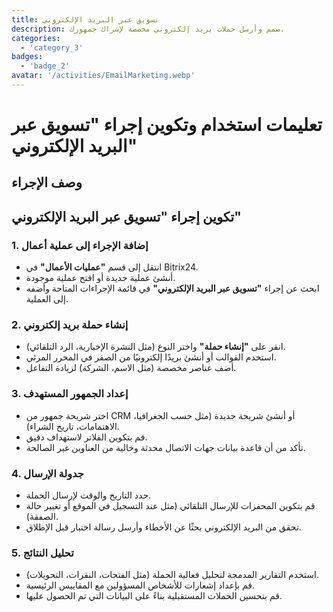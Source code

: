```yaml
---
title: تسويق عبر البريد الإلكتروني
description: صمم وأرسل حملات بريد إلكتروني مخصصة لإشراك جمهورك.
categories: 
  - 'category_3'
badges: 
  - 'badge_2'
avatar: '/activities/EmailMarketing.webp'
---
```

# تعليمات استخدام وتكوين إجراء "تسويق عبر البريد الإلكتروني"

## وصف الإجراء

## **تكوين إجراء "تسويق عبر البريد الإلكتروني"**

### 1. إضافة الإجراء إلى عملية أعمال
- انتقل إلى قسم **"عمليات الأعمال"** في Bitrix24.
- أنشئ عملية جديدة أو افتح عملية موجودة.
- ابحث عن إجراء **"تسويق عبر البريد الإلكتروني"** في قائمة الإجراءات المتاحة وأضفه إلى العملية.

### 2. إنشاء حملة بريد إلكتروني
- انقر على **"إنشاء حملة"** واختر النوع (مثل النشرة الإخبارية، الرد التلقائي).
- استخدم القوالب أو أنشئ بريدًا إلكترونيًا من الصفر في المحرر المرئي.
- أضف عناصر مخصصة (مثل الاسم، الشركة) لزيادة التفاعل.

### 3. إعداد الجمهور المستهدف
- اختر شريحة جمهور من CRM أو أنشئ شريحة جديدة (مثل حسب الجغرافيا، الاهتمامات، تاريخ الشراء).
- قم بتكوين الفلاتر لاستهداف دقيق.
- تأكد من أن قاعدة بيانات جهات الاتصال محدثة وخالية من العناوين غير الصالحة.

### 4. جدولة الإرسال
- حدد التاريخ والوقت لإرسال الحملة.
- قم بتكوين المحفزات للإرسال التلقائي (مثل عند التسجيل في الموقع أو تغيير حالة الصفقة).
- تحقق من البريد الإلكتروني بحثًا عن الأخطاء وأرسل رسالة اختبار قبل الإطلاق.

### 5. تحليل النتائج
- استخدم التقارير المدمجة لتحليل فعالية الحملة (مثل الفتحات، النقرات، التحويلات).
- قم بإعداد إشعارات للأشخاص المسؤولين مع المقاييس الرئيسية.
- قم بتحسين الحملات المستقبلية بناءً على البيانات التي تم الحصول عليها.  
